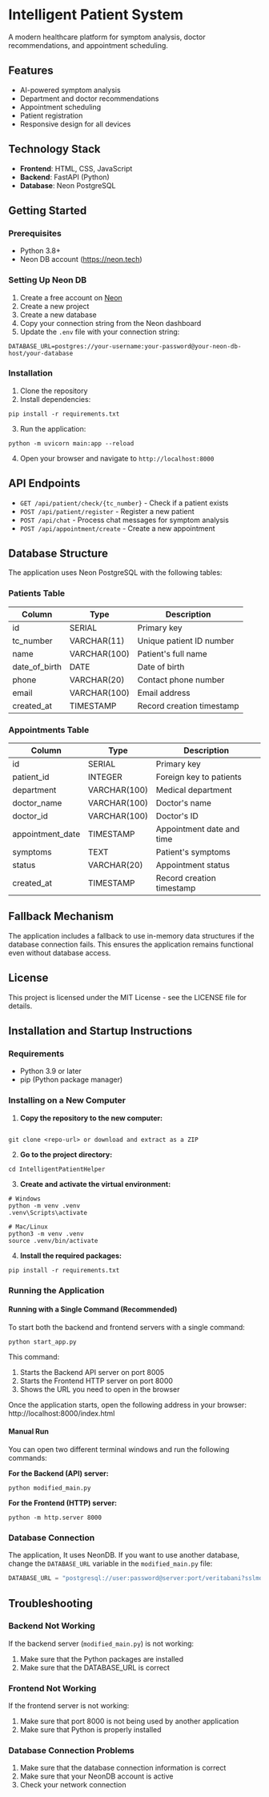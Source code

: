 # Intelligent Patient System

A modern healthcare platform for symptom analysis, doctor recommendations, and appointment scheduling.

## Features

- AI-powered symptom analysis
- Department and doctor recommendations
- Appointment scheduling
- Patient registration
- Responsive design for all devices

## Technology Stack

- **Frontend**: HTML, CSS, JavaScript
- **Backend**: FastAPI (Python)
- **Database**: Neon PostgreSQL

## Getting Started

### Prerequisites

- Python 3.8+
- Neon DB account (https://neon.tech)

### Setting Up Neon DB

1. Create a free account on [Neon](https://neon.tech)
2. Create a new project
3. Create a new database
4. Copy your connection string from the Neon dashboard
5. Update the `.env` file with your connection string:

```
DATABASE_URL=postgres://your-username:your-password@your-neon-db-host/your-database
```

### Installation

1. Clone the repository
2. Install dependencies:

```
pip install -r requirements.txt
```

3. Run the application:

```
python -m uvicorn main:app --reload
```

4. Open your browser and navigate to `http://localhost:8000`

## API Endpoints

- `GET /api/patient/check/{tc_number}` - Check if a patient exists
- `POST /api/patient/register` - Register a new patient
- `POST /api/chat` - Process chat messages for symptom analysis
- `POST /api/appointment/create` - Create a new appointment

## Database Structure

The application uses Neon PostgreSQL with the following tables:

### Patients Table

| Column        | Type           | Description               |
|---------------|----------------|---------------------------|
| id            | SERIAL         | Primary key               |
| tc_number     | VARCHAR(11)    | Unique patient ID number  |
| name          | VARCHAR(100)   | Patient's full name       |
| date_of_birth | DATE           | Date of birth             |
| phone         | VARCHAR(20)    | Contact phone number      |
| email         | VARCHAR(100)   | Email address             |
| created_at    | TIMESTAMP      | Record creation timestamp |

### Appointments Table

| Column           | Type           | Description               |
|------------------|----------------|---------------------------|
| id               | SERIAL         | Primary key               |
| patient_id       | INTEGER        | Foreign key to patients   |
| department       | VARCHAR(100)   | Medical department        |
| doctor_name      | VARCHAR(100)   | Doctor's name             |
| doctor_id        | VARCHAR(100)   | Doctor's ID               |
| appointment_date | TIMESTAMP      | Appointment date and time |
| symptoms         | TEXT           | Patient's symptoms        |
| status           | VARCHAR(20)    | Appointment status        |
| created_at       | TIMESTAMP      | Record creation timestamp |

## Fallback Mechanism

The application includes a fallback to use in-memory data structures if the database connection fails. This ensures the application remains functional even without database access.

## License

This project is licensed under the MIT License - see the LICENSE file for details.

## Installation and Startup Instructions

### Requirements
- Python 3.9 or later
- pip (Python package manager)

### Installing on a New Computer

1. **Copy the repository to the new computer:**
```

git clone <repo-url> or download and extract as a ZIP
```

2. **Go to the project directory:**
```
cd IntelligentPatientHelper
```

3. **Create and activate the virtual environment:**
```
# Windows
python -m venv .venv
.venv\Scripts\activate

# Mac/Linux
python3 -m venv .venv
source .venv/bin/activate
```

4. **Install the required packages:**
```
pip install -r requirements.txt
```

### Running the Application

#### Running with a Single Command (Recommended)
To start both the backend and frontend servers with a single command:

```
python start_app.py
```

This command:
1. Starts the Backend API server on port 8005
2. Starts the Frontend HTTP server on port 8000
3. Shows the URL you need to open in the browser

Once the application starts, open the following address in your browser: http://localhost:8000/index.html

#### Manual Run
You can open two different terminal windows and run the following commands:

**For the Backend (API) server:**
```
python modified_main.py
```

**For the Frontend (HTTP) server:**
```
python -m http.server 8000
```

### Database Connection

The application, It uses NeonDB. If you want to use another database, change the `DATABASE_URL` variable in the `modified_main.py` file:

```python
DATABASE_URL = "postgresql://user:password@server:port/veritabani?sslmode=require"
```

## Troubleshooting

### Backend Not Working
If the backend server (`modified_main.py`) is not working:
1. Make sure that the Python packages are installed
2. Make sure that the DATABASE_URL is correct

### Frontend Not Working
If the frontend server is not working:
1. Make sure that port 8000 is not being used by another application
2. Make sure that Python is properly installed

### Database Connection Problems
1. Make sure that the database connection information is correct
2. Make sure that your NeonDB account is active
3. Check your network connection
